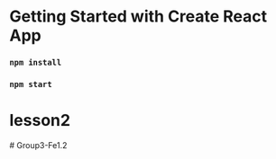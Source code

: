 # Getting Started with Create React App

### `npm install`

### `npm start`
# lesson2
#   G r o u p 3 - F e 1 . 2  
 